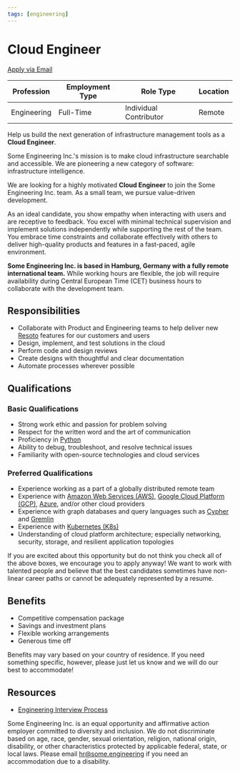 ```yaml
---
tags: [engineering]
---
```


# Cloud Engineer

<p><a href="mailto:hr@some.engineering" className="button button--primary">Apply via Email</a></p>

| Profession  | Employment Type | Role Type              | Location |
| ----------- | --------------- | ---------------------- | -------- |
| Engineering | Full-Time       | Individual Contributor | Remote   |

Help us build the next generation of infrastructure management tools as a **Cloud Engineer**.

Some Engineering Inc.'s mission is to make cloud infrastructure searchable and accessible. We are pioneering a new category of software: infrastructure intelligence.

We are looking for a highly motivated **Cloud Engineer** to join the Some Engineering Inc. team. As a small team, we pursue value-driven development.

As an ideal candidate, you show empathy when interacting with users and are receptive to feedback. You excel with minimal technical supervision and implement solutions independently while supporting the rest of the team. You embrace time constraints and collaborate effectively with others to deliver high-quality products and features in a fast-paced, agile environment.

**Some Engineering Inc. is based in Hamburg, Germany with a fully remote international team.** While working hours are flexible, the job will require availability during Central European Time (CET) business hours to collaborate with the development team.

## Responsibilities

- Collaborate with Product and Engineering teams to help deliver new [Resoto](https://resoto.com) features for our customers and users
- Design, implement, and test solutions in the cloud
- Perform code and design reviews
- Create designs with thoughtful and clear documentation
- Automate processes wherever possible

## Qualifications

### Basic Qualifications

- Strong work ethic and passion for problem solving
- Respect for the written word and the art of communication
- Proficiency in [Python](https://python.org)
- Ability to debug, troubleshoot, and resolve technical issues
- Familiarity with open-source technologies and cloud services

### Preferred Qualifications

- Experience working as a part of a globally distributed remote team
- Experience with [Amazon Web Services (AWS)](https://aws.amazon.com), [Google Cloud Platform (GCP)](https://console.cloud.google.com), [Azure](https://azure.microsoft.com), and/or other cloud providers
- Experience with graph databases and query languages such as [Cypher](https://neo4j.com/developer/cypher) and [Gremlin](https://tinkerpop.apache.org/gremlin.html)
- Experience with [Kubernetes (K8s)](https://kubernetes.io)
- Understanding of cloud platform architecture; especially networking, security, storage, and resilient application topologies

If you are excited about this opportunity but do not think you check all of the above boxes, we encourage you to apply anyway! We want to work with talented people and believe that the best candidates sometimes have non-linear career paths or cannot be adequately represented by a resume.

## Benefits

- Competitive compensation package
- Savings and investment plans
- Flexible working arrangements
- Generous time off

Benefits may vary based on your country of residence. If you need something specific, however, please just let us know and we will do our best to accommodate!

## Resources

- [Engineering Interview Process](/handbook/hiring/interview-process/engineering)

Some Engineering Inc. is an equal opportunity and affirmative action employer committed to diversity and inclusion. We do not discriminate based on age, race, gender, sexual orientation, religion, national origin, disability, or other characteristics protected by applicable federal, state, or local laws. Please email [hr@some.engineering](mailto:hr@some.engineering) if you need an accommodation due to a disability.
